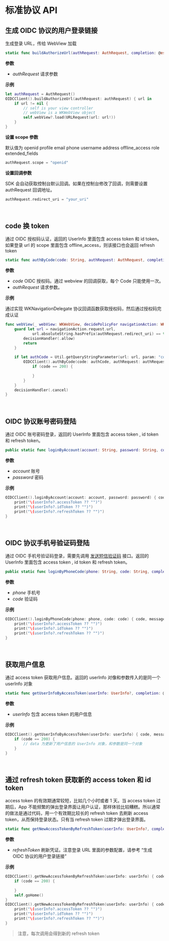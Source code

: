 # 标准协议 API

<LastUpdated/>

## 生成 OIDC 协议的用户登录链接

生成登录 URL，传给 WebView 加载

```swift
static func buildAuthorizeUrl(authRequest: AuthRequest, completion: @escaping (URL?) -> Void)
```

**参数**
* *authRequest* 请求参数

**示例**

```swift
let authRequest = AuthRequest()
OIDCClient().buildAuthorizeUrl(authRequest: authRequest) { url in
    if url != nil {
        // self is your view controller
        // webView is a WKWebView object
        self.webView?.load(URLRequest(url: url!))
    }
}
```

**设置 scope 参数**

默认值为 openid profile email phone username address offline_access role extended_fields

```swift
authRequest.scope = "openid"
```

**设置回调参数**

SDK 会自动获取控制台默认回调。如果在控制台修改了回调，则需要设置 authRequest 回调地址。

```swift
authRequest.redirect_uri = "your_uri"
```

<br>

## code 换 token

通过 OIDC 授权码认证，返回的 UserInfo 里面包含 access token 和 id token。如果登录 url 的 scope 里面包含 offline_access，则该接口也会返回 refresh token

```swift
static func authByCode(code: String, authRequest: AuthRequest, completion: @escaping(Int, String?, UserInfo?) -> Void)
```

**参数**

* *code* OIDC 授权码。通过 webview 的回调获取，每个 Code 只能使用一次。
* *authRequest* 请求参数。

**示例**

通过实现 WKNavigationDelegate 协议回调函数获取授权码，然后通过授权码完成认证

```swift
func webView(_ webView: WKWebView, decidePolicyFor navigationAction: WKNavigationAction, decisionHandler: @escaping (WKNavigationActionPolicy) -> Void) {
    guard let url = navigationAction.request.url,
            url.absoluteString.hasPrefix(authRequest.redirect_uri) == true else {
        decisionHandler(.allow)
        return
    }
    
    if let authCode = Util.getQueryStringParameter(url: url, param: "code") {
        OIDCClient().authByCode(code: authCode, authRequest: authRequest) { code, message, userInfo in
            if (code == 200) {
                
            }
        }
    }
    decisionHandler(.cancel)
}
```

<br>

## OIDC 协议账号密码登陆

通过 OIDC 账号密码登录，返回的 UserInfo 里面包含 access token , id token 和 refresh token。

```swift
public static func loginByAccount(account: String, password: String, completion: @escaping(Int, String?, UserInfo?) -> Void)
```

**参数**

* *account* 账号
* *password* 密码

**示例**

```swift
OIDCClient().loginByAccount(account: account, password: password) { code,  message,  userInfo in
    print("\(userInfo?.accessToken ?? "")")
    print("\(userInfo?.idToken ?? "")")
    print("\(userInfo?.refreshToken ?? "")")
}
```

<br>

## OIDC 协议手机号验证码登陆

通过 OIDC 手机号验证码登录，需要先调用 [发送短信验证码](https://docs.authing.cn/v2/reference/sdk-for-ios/authentication/#发送短信验证码) 接口。返回的 UserInfo 里面包含 access token , id token 和 refresh token。

```swift
public static func loginByPhoneCode(phone: String, code: String, completion: @escaping(Int, String?, UserInfo?) -> Void)
```

**参数**

* *phone* 手机号
* *code* 验证码

**示例**

```swift
OIDCClient().loginByPhoneCode(phone: phone, code: code) { code, message, userInfo in
    print("\(userInfo?.accessToken ?? "")")
    print("\(userInfo?.idToken ?? "")")
    print("\(userInfo?.refreshToken ?? "")")
}
```

<br>

## 获取用户信息

通过 access token 获取用户信息。返回的 userInfo 对像和参数传入的是同一个 userInfo 对象

```swift
static func getUserInfoByAccessToken(userInfo: UserInfo?, completion: @escaping(Int, String?, UserInfo?) -> Void)
```

**参数**

* *userInfo* 包含 access token 的用户信息

**示例**

```swift
OIDCClient().getUserInfoByAccessToken(userInfo: userInfo) { code, message, data in
    if (code == 200) {
        // data 为更新了用户信息的 UserInfo 对象，和参数是同一个对象
    }
}
```

<br>

## 通过 refresh token 获取新的 access token 和 id token

access token 的有效期通常较短，比如几个小时或者 1 天。当 access token 过期后，App 不能频繁的弹出登录界面让用户认证，那样体验比较糟糕。所以通常的做法是通过代码，用一个有效期比较长的 refresh token 去刷新 access token，从而保持登录状态。只有当 refresh token 过期才弹出登录界面。

```swift
static func getNewAccessTokenByRefreshToken(userInfo: UserInfo?, completion: @escaping(Int, String?, UserInfo?) -> Void)
```

**参数**

* *refreshToken* 刷新凭证。注意登录 URL 里面的参数配置，请参考 “生成 OIDC 协议的用户登录链接”

**示例**

```swift
OIDCClient().getNewAccessTokenByRefreshToken(userInfo: userInfo) { code, message, userInfo in
    if (code == 200) {
        
    }
    self.goHome()
}
OIDCClient().getNewAccessTokenByRefreshToken(userInfo: userInfo) { code, message, userInfo in
    print("\(userInfo?.accessToken ?? "")")
    print("\(userInfo?.idToken ?? "")")
    print("\(userInfo?.refreshToken ?? "")")
}
```

>注意，每次调用会得到新的 refresh token

<br>
